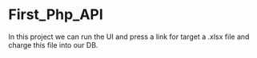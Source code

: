 # First_Php_API
In this project we can run the UI and press a link for target a .xlsx file and charge this file into our DB.
